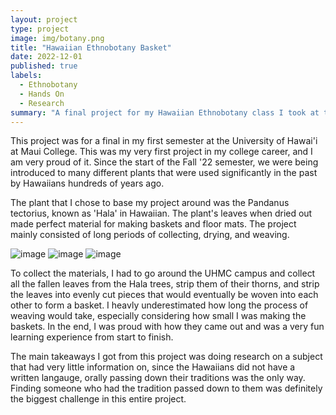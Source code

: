 ```yaml
---
layout: project
type: project
image: img/botany.png
title: "Hawaiian Ethnobotany Basket"
date: 2022-12-01
published: true
labels:
  - Ethnobotany
  - Hands On
  - Research
summary: "A final project for my Hawaiian Ethnobotany class I took at the University of Hawai'i at Maui College"
---
```


This project was for a final in my first semester at the University of Hawai'i at Maui College. This was my very first project in my college career, and I am very proud of it. Since the start of the Fall '22 semester, we were being introduced to many different plants that were used significantly in the past by Hawaiians hundreds of years ago. 

The plant that I chose to base my project around was the Pandanus tectorius, known as 'Hala' in Hawaiian. The plant's leaves when dried out made perfect material for making baskets and floor mats.  The project mainly consisted of long periods of collecting, drying, and weaving.

![image](https://github.com/user-attachments/assets/24099ef7-dd5a-4d8f-bab3-176d0d507a78) ![image](https://github.com/user-attachments/assets/121fd35d-345f-4ed1-9ac9-6ca8d7f1435c) ![image](https://github.com/user-attachments/assets/12576529-ace6-459d-b787-a7aaf8ebbaef)



To collect the materials, I had to go around the UHMC campus and collect all the fallen leaves from the Hala trees, strip them of their thorns, and strip the leaves into evenly cut pieces that would eventually be woven into each other to form a basket. I heavly underestimated how long the process of weaving would take, especially considering how small I was making the baskets. In the end, I was proud with how they came out and was a very fun learning experience from start to finish. 

The main takeaways I got from this project was doing research on a subject that had very little information on, since the Hawaiians did not have a written langauge, orally passing down their traditions was the only way. Finding someone who had the tradition passed down to them was definitely the biggest challenge in this entire project.
